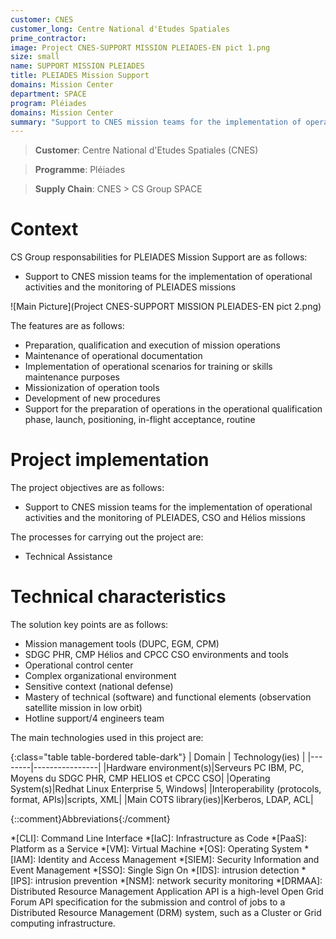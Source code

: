 ```yaml
---
customer: CNES
customer_long: Centre National d'Etudes Spatiales
prime_contractor: 
image: Project CNES-SUPPORT MISSION PLEIADES-EN pict 1.png
size: small
name: SUPPORT MISSION PLEIADES
title: PLEIADES Mission Support
domains: Mission Center
department: SPACE
program: Pléiades
domains: Mission Center
summary: "Support to CNES mission teams for the implementation of operational activities and the monitoring of PLEIADES, CSO and Hélios missions"
---
```


> __Customer__\: Centre National d'Etudes Spatiales (CNES)

> __Programme__\: Pléiades

> __Supply Chain__\: CNES >  CS Group SPACE


# Context


CS Group responsabilities for PLEIADES Mission Support are as follows:
* Support to CNES mission teams for the implementation of operational activities and the monitoring of PLEIADES missions

![Main Picture](Project CNES-SUPPORT MISSION PLEIADES-EN pict 2.png)

The features are as follows:
* Preparation, qualification and execution of mission operations 
* Maintenance of operational documentation
* Implementation of operational scenarios for training or skills maintenance purposes
* Missionization of operation tools
* Development of new procedures
* Support for the preparation of operations in the operational qualification phase, launch, positioning, in-flight acceptance, routine

# Project implementation

The project objectives are as follows:
* Support to CNES mission teams for the implementation of operational activities and the monitoring of PLEIADES, CSO and Hélios missions

The processes for carrying out the project are:
* Technical Assistance

# Technical characteristics

The solution key points are as follows:
* Mission management tools (DUPC, EGM, CPM)
* SDGC PHR, CMP Hélios and CPCC CSO environments and tools
* Operational control center
* Complex organizational environment
* Sensitive context (national defense)   
* Mastery of technical (software) and functional elements (observation satellite mission in low orbit)
* Hotline support/4 engineers team



The main technologies used in this project are:

{:class="table table-bordered table-dark"}
| Domain | Technology(ies) |
|--------|----------------|
|Hardware environment(s)|Serveurs PC IBM, PC, Moyens du SDGC PHR, CMP HELIOS et CPCC CSO|
|Operating System(s)|Redhat Linux Enterprise 5, Windows|
|Interoperability (protocols, format, APIs)|scripts, XML|
|Main COTS library(ies)|Kerberos, LDAP, ACL|



{::comment}Abbreviations{:/comment}

*[CLI]: Command Line Interface
*[IaC]: Infrastructure as Code
*[PaaS]: Platform as a Service
*[VM]: Virtual Machine
*[OS]: Operating System
*[IAM]: Identity and Access Management
*[SIEM]: Security Information and Event Management
*[SSO]: Single Sign On
*[IDS]: intrusion detection
*[IPS]: intrusion prevention
*[NSM]: network security monitoring
*[DRMAA]: Distributed Resource Management Application API is a high-level Open Grid Forum API specification for the submission and control of jobs to a Distributed Resource Management (DRM) system, such as a Cluster or Grid computing infrastructure.

